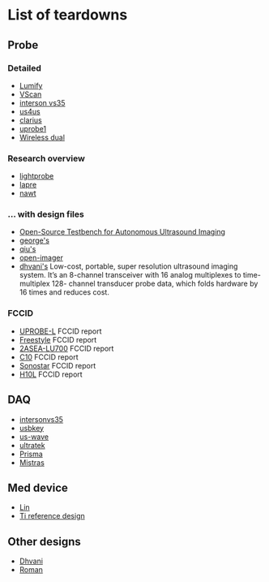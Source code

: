 # List of teardowns

## Probe

### Detailed

* [Lumify](/include/probes/auto/lumify.md)
* [VScan](/include/vscan/)
* [interson vs35](/include/intersonvs35/)
* [us4us](/include/competitors/us4us/)
* [clarius](/include/clarius)
* [uprobe1](/include/probes/auto/uProbe1.md)
* [Wireless dual](/include/wirelessdual/imgs)

### Research overview

* [lightprobe](/include/competitors/lightprobe/)
* [lapre](/include/competitors/lapre/)
* [nawt](/include/competitors/nawt/)


### ... with design files

* [Open-Source Testbench for Autonomous Ultrasound Imaging](/include/romans/)
* [george's](/include/george/)
* [qiu's](/include/competitor/qiu/)
* [open-imager](/include/competitor/openimagers/)
* [dhvani's](/include/competitor/dhvani/) Low-cost, portable, super resolution ultrasound imaging system. It’s an 8-channel transceiver with 16 analog multiplexes to time-multiplex 128- channel transducer probe data, which folds hardware by 16 times and reduces cost.

### FCCID

* [UPROBE-L](/include/fccid/UPROBE-L/) FCCID report
* [Freestyle](/include/fccid/Freestyle/) FCCID report
* [2ASEA-LU700](/include/fccid/2ASEA-LU700/) FCCID report
* [C10](/include/fccid/C10/) FCCID report
* [Sonostar](/include/fccid/Sonostar/) FCCID report
* [H10L](/include/fccid/H10L/) FCCID report

## DAQ

* [intersonvs35](/include/probes/auto/intersonvs35.md)
* [usbkey](/include/competitors/uskey/)
* [us-wave](/include/competitors/lc/)
* [ultratek](/include/competitors/ultratek/)
* [Prisma](/include/competitors/prisma/primsa_2.jpg)
* [Mistras](/include/competitors/mistras/)

## Med device

* [Lin](/include/competitors/lin/)
* [Ti reference design](/include/competitors/ti_ref_design/)

## Other designs
* [Dhvani](https://github.com/kelu124/Dhvani)
* [Roman](https://ieeexplore.ieee.org/document/8623834) 

